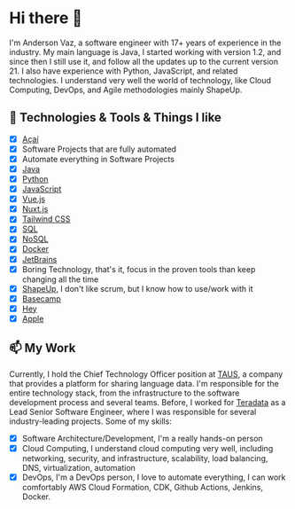 # Hi there 👋 

I'm Anderson Vaz, a software engineer with 17+ years of experience in the industry.
My main language is Java, I started working with version 1.2, and since then I still use it,
and follow all the updates up to the current version 21. I also have experience with Python,
JavaScript, and related technologies.
I understand very well the world of technology, like Cloud Computing, DevOps, and Agile methodologies mainly ShapeUp.

## 🔭 Technologies & Tools & Things I like

- [x] [Açaí](https://en.wikipedia.org/wiki/A%C3%A7a%C3%AD_na_tigela)
- [x] Software Projects that are fully automated
- [x] Automate everything in Software Projects
- [x] [Java](https://www.java.com/)
- [x] [Python](https://www.python.org/)
- [x] [JavaScript](https://www.javascript.com/)
- [x] [Vue.js](https://vuejs.org/)
- [x] [Nuxt.js](https://nuxtjs.org/)
- [x] [Tailwind CSS](https://tailwindcss.com/)
- [x] [SQL](https://en.wikipedia.org/wiki/SQL)
- [x] [NoSQL](https://en.wikipedia.org/wiki/NoSQL)
- [x] [Docker](https://www.docker.com/)
- [x] [JetBrains](https://www.jetbrains.com/)
- [x] Boring Technology, that's it, focus in the proven tools than keep changing all the time
- [x] [ShapeUp](https://basecamp.com/shapeup), I don't like scrum, but I know how to use/work with it
- [x] [Basecamp](https://basecamp.com/)
- [x] [Hey](https://hey.com/)
- [x] [Apple](https://www.apple.com/)

## 📫 My Work

Currently, I hold the Chief Technology Officer position at [TAUS](https://taus.com/),
a company that provides a platform for sharing language data.
I'm responsible for the entire technology stack,
from the infrastructure to the software development process and several teams.
Before, I worked for [Teradata](https://www.teradata.com/) as a Lead Senior Software Engineer,
where I was responsible for several industry-leading projects.
Some of my skills:
- [x] Software Architecture/Development, I'm a really hands-on person
- [x] Cloud Computing, I understand cloud computing very well, including networking, security, and infrastructure, scalability, load balancing, DNS, virtualization, automation 
- [x] DevOps, I'm a DevOps person, I love to automate everything, I can work comfortably AWS Cloud Formation, CDK, Github Actions, Jenkins, Docker. 
